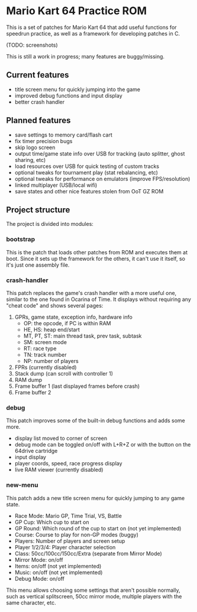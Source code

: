 # Mario Kart 64 Practice ROM

This is a set of patches for Mario Kart 64 that add useful functions for speedrun practice, as well as a framework for developing patches in C.

(TODO: screenshots)

This is still a work in progress; many features are buggy/missing.


## Current features
- title screen menu for quickly jumping into the game
- improved debug functions and input display
- better crash handler

## Planned features
- save settings to memory card/flash cart
- fix timer precision bugs
- skip logo screen
- output time/game state info over USB for tracking (auto splitter, ghost sharing, etc)
- load resources over USB for quick testing of custom tracks
- optional tweaks for tournament play (stat rebalancing, etc)
- optional tweaks for performance on emulators (improve FPS/resolution)
- linked multiplayer (USB/local wifi)
- save states and other nice features stolen from OoT GZ ROM


## Project structure
The project is divided into modules:

### bootstrap
This is the patch that loads other patches from ROM and executes them at boot. Since it sets up the framework for the others, it can't use it itself, so it's just one assembly file.


### crash-handler
This patch replaces the game's crash handler with a more useful one, similar to the one found in Ocarina of Time. It displays without requiring any "cheat code" and shows several pages:

1. GPRs, game state, exception info, hardware info
    - OP: the opcode, if PC is within RAM
    - HE, HS: heap end/start
    - MT, PT, ST: main thread task, prev task, subtask
    - SM: screen mode
    - RT: race type
    - TN: track number
    - NP: number of players
2. FPRs (currently disabled)
3. Stack dump (can scroll with controller 1)
4. RAM dump
5. Frame buffer 1 (last displayed frames before crash)
6. Frame buffer 2


### debug
This patch improves some of the built-in debug functions and adds some more.
- display list moved to corner of screen
- debug mode can be toggled on/off with L+R+Z or with the button on the 64drive cartridge
- input display
- player coords, speed, race progress display
- live RAM viewer (currently disabled)


### new-menu
This patch adds a new title screen menu for quickly jumping to any game state.
- Race Mode: Mario GP, Time Trial, VS, Battle
- GP Cup: Which cup to start on
- GP Round: Which round of the cup to start on (not yet implemented)
- Course: Course to play for non-GP modes (buggy)
- Players: Number of players and screen setup
- Player 1/2/3/4: Player character selection
- Class: 50cc/100cc/150cc/Extra (separate from Mirror Mode)
- Mirror Mode: on/off
- Items: on/off (not yet implemented)
- Music: on/off (not yet implemented)
- Debug Mode: on/off

This menu allows choosing some settings that aren't possible normally, such as vertical splitscreen, 50cc mirror mode, multiple players with the same character, etc.
